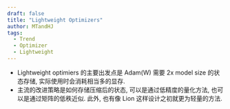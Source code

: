 ```yaml
---
draft: false
title: "Lightweight Optimizers"
author: MTandHJ
tags:
  - Trend
  - Optimizer
  - Lightweight
---
```


- Lightweight optimiers 的主要出发点是 Adam(W) 需要 2x model size 的状态存储, 实际使用时会消耗相当多的显存.
- 主流的改进策略是如何存储压缩后的状态, 可以是通过低精度的量化方法, 也可以是通过矩阵的低秩近似. 此外, 也有像 Lion 这样设计之初就更为轻量的方法.

<!-- 使用更高效的CSS加载方式 -->
<link rel="stylesheet" href="/css/timeline.css">

<div id="timeline">
  <!-- 时间线将由 JavaScript 自动生成 -->
</div>

<script>
// 时间线数据
window.timelineData = [

  {
    "date": "2025-9-27",
    "title": "8-bit Muon",
    "description": "轻量化的 Muon 优化器: Lienar or Dynamic quantization",
    "paperUrl": "http://arxiv.org/abs/2509.23106",
    "imageUrl": "https://raw.githubusercontent.com/MTandHJ/blog_source/master/images/20251010114521.png",
    "importance": "emmm"
  },

  {
    "date": "2024-12-27",
    "title": "Deepseek-v3",
    "description": "在大规模训练中采用了 BF16 的优化器",
    "paperUrl": "https://arxiv.org/abs/2412.19437",
    "imageUrl": "https://raw.githubusercontent.com/MTandHJ/blog_source/master/images/20250703163736.png",
    "importance": "seminal"
  },

  {
    "date": "2024-07-11",
    "title": "Q-GaLore",
    "description": "对 GaLore 进一步施加低精度量化",
    "paperUrl": "/posts/q-galore/",
    "imageUrl": "https://raw.githubusercontent.com/MTandHJ/blog_source/master/images/20250507105629.png",
    "importance": "emmm"
  },

  {
    "date": "2024-06-24",
    "title": "Adam-Mini",
    "description": "发现 block-wise adaptive learning rate 的优势",
    "paperUrl": "https://arxiv.org/abs/2406.16793",
    "imageUrl": "https://raw.githubusercontent.com/MTandHJ/blog_source/master/images/20250703163935.png",
    "importance": "novel"
  },

  {
    "date": "2024-05-24",
    "title": "MicroAdam",
    "description": "通过梯度稀疏化以及 error compensation 实现轻量的优化器",
    "paperUrl": "/posts/microadam/",
    "imageUrl": "https://raw.githubusercontent.com/MTandHJ/blog_source/master/images/20250507173052.png",
    "importance": "emmm"
  },

  {
    "date": "2024-04-03",
    "title": "BAdam",
    "description": "Block corrdinate descent 来节约显存开销",
    "paperUrl": "https://arxiv.org/abs/2404.02827",
    "imageUrl": "https://raw.githubusercontent.com/MTandHJ/blog_source/master/images/20250703164123.png",
    "importance": "emmm"
  },

  {
    "date": "2024-03-06",
    "title": "GaLore",
    "description": "Low-rank state, 理论上等价于 LoRA",
    "paperUrl": "/posts/galore/",
    "imageUrl": "https://raw.githubusercontent.com/MTandHJ/blog_source/master/images/20250507104959.png",
    "importance": "novel"
  },

  {
    "date": "2023-09-04",
    "title": "4-bit Optimizer",
    "description": "Dynamic Exponent/Linear+",
    "paperUrl": "https://arxiv.org/abs/2309.01507",
    "imageUrl": "https://raw.githubusercontent.com/MTandHJ/blog_source/master/images/20250703164238.png",
    "importance": "novel"
  },

  {
    "date": "2023-02-13",
    "title": "Lion",
    "description": "符号梯度更新",
    "paperUrl": "https://arxiv.org/abs/2302.06675",
    "imageUrl": "https://raw.githubusercontent.com/MTandHJ/blog_source/master/images/20250703164446.png",
    "importance": "seminal"
  },

  {
    "date": "2021-10-06",
    "title": "8-bit Optimizer",
    "description": "Block-wise Dynamic Exponent quantization",
    "paperUrl": "https://arxiv.org/abs/2110.02861",
    "imageUrl": "https://raw.githubusercontent.com/MTandHJ/blog_source/master/images/20250703164519.png",
    "importance": "seminal"
  },

  {
    "date": "2021-02-04",
    "title": "1-bit Adam",
    "description": "本质上是 Adam 预训练 + 1-bit SGD",
    "paperUrl": "/posts/1-bit-adam/",
    "imageUrl": "https://raw.githubusercontent.com/MTandHJ/blog_source/master/images/20250507172614.png",
    "importance": "emmm"
  },

  {
    "date": "2019-01-30",
    "title": "SM3",
    "description": "同一集合的状态共享 (集合可以是行和列的形式) ",
    "paperUrl": "https://arxiv.org/abs/1901.11150",
    "imageUrl": "https://raw.githubusercontent.com/MTandHJ/blog_source/master/images/20250703164642.png",
    "importance": "novel"
  },

  {
    "date": "2018-04-11",
    "title": "Adafactor",
    "description": "row-wise, col-wise 的二阶状态, 以及一些自适应的改进",
    "paperUrl": "https://arxiv.org/abs/1804.04235",
    "imageUrl": "https://raw.githubusercontent.com/MTandHJ/blog_source/master/images/20250703164731.png",
    "importance": "seminal"
  },

  {
    "date": "2014-01-01",
    "title": "1-bit SGD",
    "description": "将误差补偿用于梯度的 allreduce, 减小通信代价",
    "paperUrl": "/posts/1-bit-adam/",
    "imageUrl": "https://raw.githubusercontent.com/MTandHJ/blog_source/master/images/20250507172614.png",
    "importance": "seminal"
  },

];
</script>

<script src="/js/timeline.js"></script>